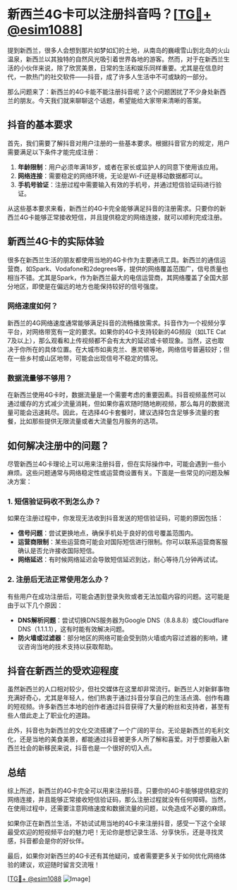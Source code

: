 # 新西兰4G卡可以注册抖音吗？[[TG💪+ @esim1088](https://t.me/s/esim1088)]

提到新西兰，很多人会想到那片如梦如幻的土地，从南岛的巍峨雪山到北岛的火山温泉，新西兰以其独特的自然风光吸引着世界各地的游客。然而，对于在新西兰生活的小伙伴来说，除了欣赏美景，日常的生活和娱乐同样重要。尤其是在信息时代，一款热门的社交软件——抖音，成了许多人生活中不可或缺的一部分。

那么问题来了：新西兰的4G卡能不能注册抖音呢？这个问题困扰了不少身处新西兰的朋友。今天我们就来聊聊这个话题，希望能给大家带来清晰的答案。

## 抖音的基本要求

首先，我们需要了解抖音对用户注册的一些基本要求。根据抖音官方的规定，用户需要满足以下条件才能完成注册：

1. **年龄限制**：用户必须年满18岁，或者在家长或监护人的同意下使用该应用。
2. **网络连接**：需要稳定的网络环境，无论是Wi-Fi还是移动数据都可以。
3. **手机号验证**：注册过程中需要输入有效的手机号，并通过短信验证码进行验证。

从这些基本要求来看，新西兰的4G卡完全能够满足抖音的注册需求。只要你的新西兰4G卡能够正常接收短信，并且提供稳定的网络连接，就可以顺利完成注册。

## 新西兰4G卡的实际体验

很多在新西兰生活的朋友都使用当地的4G卡作为主要通讯工具。新西兰的通信运营商，如Spark、Vodafone和2degrees等，提供的网络覆盖范围广，信号质量也相当不错。尤其是Spark，作为新西兰最大的电信运营商，其网络覆盖了全国大部分地区，即使是在偏远的地方也能保持较好的信号强度。

### 网络速度如何？

新西兰的4G网络速度通常能够满足抖音的流畅播放需求。抖音作为一个视频分享平台，对网络带宽有一定的要求。如果你的4G卡支持较新的4G频段（如LTE Cat 7及以上），那么观看和上传视频都不会有太大的延迟或卡顿现象。当然，这也取决于你所在的具体位置。在大城市如奥克兰、惠灵顿等地，网络信号普遍较好；但在一些乡村或山区地带，可能会出现信号不稳定的情况。

### 数据流量够不够用？

在新西兰使用4G卡时，数据流量是一个需要考虑的重要因素。抖音视频虽然可以通过缓存的方式减少流量消耗，但如果你喜欢随时随地刷视频，那么每月的数据流量可能会迅速耗尽。因此，在选择4G卡套餐时，建议选择包含足够多流量的套餐，比如那些提供无限流量或者大流量包月服务的选项。

## 如何解决注册中的问题？

尽管新西兰4G卡理论上可以用来注册抖音，但在实际操作中，可能会遇到一些小麻烦。这些问题通常与网络稳定性或运营商设置有关。下面是一些常见的问题及解决方案：

### 1. 短信验证码收不到怎么办？

如果在注册过程中，你发现无法收到抖音发送的短信验证码，可能的原因包括：
- **信号问题**：尝试更换地点，确保手机处于良好的信号覆盖范围内。
- **运营商限制**：某些运营商可能会对国际短信进行限制。你可以联系运营商客服确认是否允许接收国际短信。
- **网络延迟**：有时候网络延迟会导致短信延迟到达，耐心等待几分钟再试试。

### 2. 注册后无法正常使用怎么办？

有些用户在成功注册后，可能会遇到登录失败或者无法加载内容的问题。这可能是由于以下几个原因：
- **DNS解析问题**：尝试切换DNS服务器为Google DNS（8.8.8.8）或Cloudflare DNS（1.1.1.1），这有时能有效解决问题。
- **防火墙或过滤器**：部分地区的网络可能会受到防火墙或内容过滤器的影响，建议咨询当地的技术支持以获取帮助。

## 抖音在新西兰的受欢迎程度

虽然新西兰的人口相对较少，但社交媒体在这里却非常流行。新西兰人对新鲜事物充满好奇心，尤其是年轻人，他们热衷于通过抖音分享自己的生活点滴、创作有趣的短视频。许多新西兰本地的创作者通过抖音获得了大量的粉丝和支持者，甚至有些人借此走上了职业化的道路。

此外，抖音也为新西兰的文化交流搭建了一个广阔的平台。无论是新西兰的毛利文化，还是当地的美食美景，都能通过抖音被更多人所了解和喜爱。对于想要融入新西兰社会的新移民来说，抖音也是一个很好的切入点。

## 总结

综上所述，新西兰的4G卡完全可以用来注册抖音。只要你的4G卡能够提供稳定的网络连接，并且能够正常接收短信验证码，那么注册过程就没有任何障碍。当然，在使用过程中，还需要注意网络速度和数据流量的问题，以免造成不必要的麻烦。

如果你正在新西兰生活，不妨试试用当地的4G卡来注册抖音，感受一下这个全球最受欢迎的短视频平台的魅力吧！无论你是想记录生活、分享快乐，还是寻找灵感，抖音都会是你的好伙伴。

最后，如果你对新西兰的4G卡还有其他疑问，或者需要更多关于如何优化网络体验的建议，欢迎随时留言交流哦！

[[TG💪+ @esim1088](https://t.me/s/esim1088) ![Image](https://i.postimg.cc/4NQfJmqS/Snipaste-2025-05-13-00-14-12.png)]